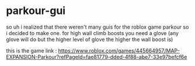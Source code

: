 # parkour-gui
so uh i realized that there weren't many guis for the roblox game parkour so i decided to make one.
for high wall climb boosts you need a glove (any glove will do but the higher level of glove the higher the wall boost is)

this is the game link : https://www.roblox.com/games/445664957/MAP-EXPANSION-Parkour?refPageId=fae81779-dded-4f88-abe7-33e97befcf6e
